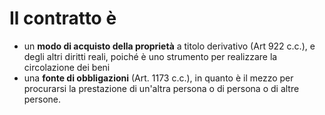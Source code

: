 # Il contratto è
- un **modo di acquisto della proprietà** a titolo derivativo (Art 922 c.c.), e degli altri diritti reali, poiché è uno strumento per realizzare la circolazione dei beni
- una **fonte di obbligazioni** (Art. 1173 c.c.), in quanto è il mezzo per procurarsi la prestazione di un'altra persona o di persona o di altre persone.